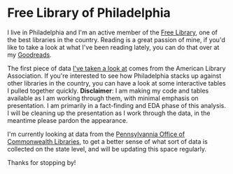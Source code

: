 # Free Library of Philadelphia

I live in Philadelphia and I'm an active member of the [Free Library](https://freelibrary.org/), one of the best libraries in the country. Reading is a great passion of mine, if you'd like to take a look at what I've been reading lately, you can do that over at my [Goodreads](https://www.goodreads.com/user/show/146171501-josh-iden). 

The first piece of data [I've taken a look at](https://josh1den.github.io/Free-Library/free_library_stats.html) comes from the American Library Association. If you're interested to see how Philadelphia stacks up against other libraries in the country, you can have a look at some interactive tables I pulled together quickly. **Disclaimer**: I am making my code and tables available as I am working through them, with minimal emphasis on presentation. I am primarily in a fact-finding and EDA phase of this analysis. I will be cleaning up the presentation as I work through the data, in the meantime please pardon the appearance. 

I'm currently looking at data from the [Pennsylvannia Office of Commonwealth Libraries](https://www.statelibrary.pa.gov/Pages/default.aspx), to get a better sense of what sort of data is collected on the state level, and will be updating this space regularly. 

Thanks for stopping by! 
